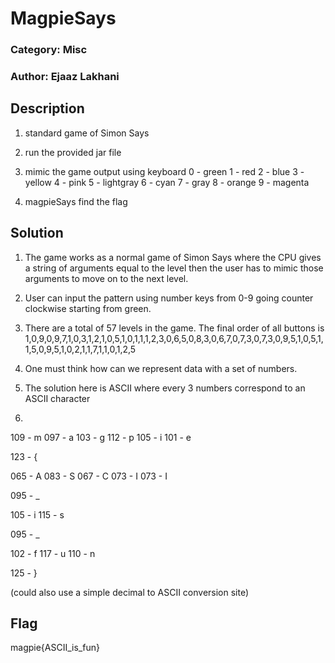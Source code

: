 # MagpieSays
### Category: Misc
### Author: Ejaaz Lakhani 

## Description
1) standard game of Simon Says 
2) run the provided jar file 
3) mimic the game output using keyboard
	0 - green
	1 - red
	2 - blue
	3 - yellow
	4 - pink
	5 - lightgray
	6 - cyan
	7 - gray
	8 - orange
	9 - magenta  

4) magpieSays find the flag


## Solution
1) The game works as a normal game of Simon Says where the CPU gives a string of arguments equal to the level then the user has to mimic those arguments to move on to the next level. 

2) User can input the pattern using number keys from 0-9 going counter clockwise starting from green. 

3) There are a total of 57 levels in the game. The final order of all buttons is 
1,0,9,0,9,7,1,0,3,1,2,1,0,5,1,0,1,1,1,2,3,0,6,5,0,8,3,0,6,7,0,7,3,0,7,3,0,9,5,1,0,5,1,1,5,0,9,5,1,0,2,1,1,7,1,1,0,1,2,5

4) One must think how can we represent data with a set of numbers. 

5) The solution here is ASCII where every 3 numbers correspond to an ASCII character 

6) 

109 - m
097 - a
103 - g	
112 - p
105 - i
101 - e

123 - {

065 - A
083 - S
067 - C
073 - I
073 - I

095 - _

105 - i
115 - s

095 - _

102 - f
117 - u
110 - n

125 - }

(could also use a simple decimal to ASCII conversion site) 

## Flag

magpie{ASCII_is_fun}
